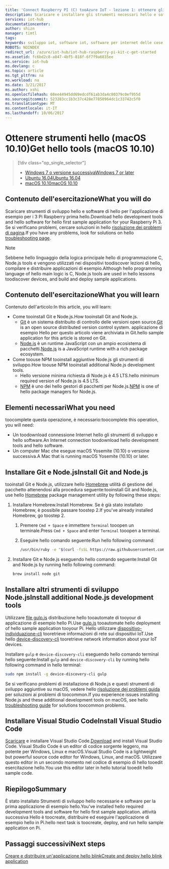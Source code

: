 ```yaml
---
title: 'Connect Raspberry PI (C) tooAzure IoT - lezione 1: ottenere gli strumenti (macOS) | Documenti Microsoft'
description: Scaricare e installare gli strumenti necessari hello e software per l'applicazione di esempio per Pi prima hello in macOS.
services: iot-hub
documentationcenter: 
author: shizn
manager: timtl
tags: 
keywords: sviluppo iot, software iot, software per internet delle cose, installare git in mac, esecuzione di gulp, installare node js in mac
ROBOTS: NOINDEX
redirect_url: /azure/iot-hub/iot-hub-raspberry-pi-kit-c-get-started
ms.assetid: fc6bd2c8-a847-4bf5-818f-6f7f9a6835ee
ms.service: iot-hub
ms.devlang: c
ms.topic: article
ms.tgt_pltfrm: na
ms.workload: na
ms.date: 3/21/2017
ms.author: xshi
ms.openlocfilehash: 68ee44945dd69edcdf61ab3da4c80379c0ef955d
ms.sourcegitcommit: 523283cc1b3c37c428e77850964dc1c33742c5f0
ms.translationtype: MT
ms.contentlocale: it-IT
ms.lasthandoff: 10/06/2017
---
```

# <a name="get-hello-tools-macos-1010"></a><span data-ttu-id="ed586-104">Ottenere strumenti hello (macOS 10.10)</span><span class="sxs-lookup"><span data-stu-id="ed586-104">Get hello tools (macOS 10.10)</span></span>
> [!div class="op_single_selector"]
> * [<span data-ttu-id="ed586-105">Windows 7 o versione successiva</span><span class="sxs-lookup"><span data-stu-id="ed586-105">Windows 7 or later</span></span>](iot-hub-raspberry-pi-kit-c-lesson1-get-the-tools-win32.md)
> * [<span data-ttu-id="ed586-106">Ubuntu 16.04</span><span class="sxs-lookup"><span data-stu-id="ed586-106">Ubuntu 16.04</span></span>](iot-hub-raspberry-pi-kit-c-lesson1-get-the-tools-ubuntu.md)
> * [<span data-ttu-id="ed586-107">macOS 10.10</span><span class="sxs-lookup"><span data-stu-id="ed586-107">macOS 10.10</span></span>](iot-hub-raspberry-pi-kit-c-lesson1-get-the-tools-mac.md)

## <a name="what-you-will-do"></a><span data-ttu-id="ed586-108">Contenuto dell'esercitazione</span><span class="sxs-lookup"><span data-stu-id="ed586-108">What you will do</span></span>
<span data-ttu-id="ed586-109">Scaricare strumenti di sviluppo hello e software di hello per l'applicazione di esempio per i 3 Pi Raspberry prima hello.</span><span class="sxs-lookup"><span data-stu-id="ed586-109">Download hello development tools and hello software for hello first sample application for your Raspberry Pi 3.</span></span> <span data-ttu-id="ed586-110">Se si verificano problemi, cercare soluzioni in hello [risoluzione dei problemi di pagina](iot-hub-raspberry-pi-kit-c-troubleshooting.md).</span><span class="sxs-lookup"><span data-stu-id="ed586-110">If you have any problems, look for solutions on hello [troubleshooting page](iot-hub-raspberry-pi-kit-c-troubleshooting.md).</span></span>

> [!NOTE]
> <span data-ttu-id="ed586-111">Sebbene hello linguaggio della logica principale hello di programmazione C, Node.js tools e vengono utilizzati nei dispositivi toodiscover lezioni di hello, compilare e distribuire applicazioni di esempio.</span><span class="sxs-lookup"><span data-stu-id="ed586-111">Although hello programming language of hello main logic is C, Node.js tools are used in hello lessons toodiscover devices, and build and deploy sample applications.</span></span>

## <a name="what-you-will-learn"></a><span data-ttu-id="ed586-112">Contenuto dell'esercitazione</span><span class="sxs-lookup"><span data-stu-id="ed586-112">What you will learn</span></span>
<span data-ttu-id="ed586-113">Contenuto dell'articolo:</span><span class="sxs-lookup"><span data-stu-id="ed586-113">In this article, you will learn:</span></span>

* <span data-ttu-id="ed586-114">Come tooinstall Git e Node.js.</span><span class="sxs-lookup"><span data-stu-id="ed586-114">How tooinstall Git and Node.js.</span></span>
  * <span data-ttu-id="ed586-115">[Git](https://git-scm.com) è un sistema distribuito di controllo delle versioni open source.</span><span class="sxs-lookup"><span data-stu-id="ed586-115">[Git](https://git-scm.com) is an open source distributed version control system.</span></span> <span data-ttu-id="ed586-116">applicazione di esempio Hello per questo articolo viene archiviata in Git.</span><span class="sxs-lookup"><span data-stu-id="ed586-116">hello sample application for this article is stored on Git.</span></span>
  * <span data-ttu-id="ed586-117">[Node.js](https://nodejs.org/en/) è un runtime JavaScript con un ampio ecosistema di pacchetti.</span><span class="sxs-lookup"><span data-stu-id="ed586-117">[Node.js](https://nodejs.org/en/) is a JavaScript runtime with a rich package ecosystem.</span></span>
* <span data-ttu-id="ed586-118">Come toouse NPM tooinstall aggiuntive Node.js gli strumenti di sviluppo.</span><span class="sxs-lookup"><span data-stu-id="ed586-118">How toouse NPM tooinstall additional Node.js development tools.</span></span>
  * <span data-ttu-id="ed586-119">Hello versione minima richiesta di Node.js è 4.5 LTS.</span><span class="sxs-lookup"><span data-stu-id="ed586-119">hello minimum required version of Node.js is 4.5 LTS.</span></span>
  * <span data-ttu-id="ed586-120">[NPM](https://www.npmjs.com) è uno dei hello gestori di pacchetti per Node.js.</span><span class="sxs-lookup"><span data-stu-id="ed586-120">[NPM](https://www.npmjs.com) is one of hello package managers for Node.js.</span></span>

## <a name="what-you-need"></a><span data-ttu-id="ed586-121">Elementi necessari</span><span class="sxs-lookup"><span data-stu-id="ed586-121">What you need</span></span>
<span data-ttu-id="ed586-122">toocomplete questa operazione, è necessario:</span><span class="sxs-lookup"><span data-stu-id="ed586-122">toocomplete this operation, you will need:</span></span>

* <span data-ttu-id="ed586-123">Un toodownload connessione Internet hello gli strumenti di sviluppo e hello software.</span><span class="sxs-lookup"><span data-stu-id="ed586-123">An Internet connection toodownload hello development tools and hello software.</span></span>
* <span data-ttu-id="ed586-124">Un computer Mac che esegue macOS Yosemite (10.10) o versione successiva.</span><span class="sxs-lookup"><span data-stu-id="ed586-124">A Mac that is running macOS Yosemite (10.10) or later.</span></span>

## <a name="install-git-and-nodejs"></a><span data-ttu-id="ed586-125">Installare Git e Node.js</span><span class="sxs-lookup"><span data-stu-id="ed586-125">Install Git and Node.js</span></span>
<span data-ttu-id="ed586-126">tooinstall Git e Node.js, utilizzare hello [Homebrew](http://brew.sh) utilità di gestione del pacchetto attenendosi alla procedura seguente:</span><span class="sxs-lookup"><span data-stu-id="ed586-126">tooinstall Git and Node.js, use hello [Homebrew](http://brew.sh) package management utility by following these steps:</span></span>

1. <span data-ttu-id="ed586-127">Installare Homebrew.</span><span class="sxs-lookup"><span data-stu-id="ed586-127">Install Homebrew.</span></span> <span data-ttu-id="ed586-128">Se è già stato installato Homebrew, è possibile passare toostep 2.</span><span class="sxs-lookup"><span data-stu-id="ed586-128">If you've already installed Homebrew, go toostep 2.</span></span>
   
   1. <span data-ttu-id="ed586-129">Premere `Cmd + Space` e immettere `Terminal` tooopen un terminale.</span><span class="sxs-lookup"><span data-stu-id="ed586-129">Press `Cmd + Space` and enter `Terminal` tooopen a terminal.</span></span>
   2. <span data-ttu-id="ed586-130">Eseguire hello comando seguente:</span><span class="sxs-lookup"><span data-stu-id="ed586-130">Run hello following command:</span></span>
      
      ```bash
      /usr/bin/ruby -e "$(curl -fsSL https://raw.githubusercontent.com/Homebrew/install/master/install)"
      ```
2. <span data-ttu-id="ed586-131">Installare Git e Node.js eseguendo hello comando seguente:</span><span class="sxs-lookup"><span data-stu-id="ed586-131">Install Git and Node.js by running hello following command:</span></span>
   
   ```bash
   brew install node git
   ```

## <a name="install-additional-nodejs-development-tools"></a><span data-ttu-id="ed586-132">Installare altri strumenti di sviluppo Node.js</span><span class="sxs-lookup"><span data-stu-id="ed586-132">Install additional Node.js development tools</span></span>
<span data-ttu-id="ed586-133">Utilizzare [file gulp.js](http://gulpjs.com) distribuzione hello tooautomate di tooyour di applicazione di esempio hello Pi.</span><span class="sxs-lookup"><span data-stu-id="ed586-133">Use [gulp.js](http://gulpjs.com) tooautomate hello deployment of hello sample application tooyour Pi.</span></span> <span data-ttu-id="ed586-134">Hello utilizzare [dispositivo-individuazione-cli](https://github.com/Azure/device-discovery-cli) tooretrieve informazioni di rete sui dispositivi IoT.</span><span class="sxs-lookup"><span data-stu-id="ed586-134">Use hello [device-discovery-cli](https://github.com/Azure/device-discovery-cli) tooretrieve network information about your IoT devices.</span></span>

<span data-ttu-id="ed586-135">Installare `gulp` e `device-discovery-cli` eseguendo hello comando terminal hello seguente:</span><span class="sxs-lookup"><span data-stu-id="ed586-135">Install `gulp` and `device-discovery-cli` by running hello following command in hello terminal:</span></span>

```bash
sudo npm install -g device-discovery-cli gulp
```

<span data-ttu-id="ed586-136">Se si verificano problemi di installazione di Node.js e questi strumenti di sviluppo aggiuntive su macOS, vedere hello [risoluzione dei problemi guida](iot-hub-raspberry-pi-kit-c-troubleshooting.md) per soluzioni ai problemi di toocommon.</span><span class="sxs-lookup"><span data-stu-id="ed586-136">If you experience issues installing Node.js and these additional development tools on macOS, see hello [troubleshooting guide](iot-hub-raspberry-pi-kit-c-troubleshooting.md) for solutions toocommon problems.</span></span>

## <a name="install-visual-studio-code"></a><span data-ttu-id="ed586-137">Installare Visual Studio Code</span><span class="sxs-lookup"><span data-stu-id="ed586-137">Install Visual Studio Code</span></span>
<span data-ttu-id="ed586-138">[Scaricare](https://code.visualstudio.com/docs/setup/osx) e installare Visual Studio Code.</span><span class="sxs-lookup"><span data-stu-id="ed586-138">[Download](https://code.visualstudio.com/docs/setup/osx) and install Visual Studio Code.</span></span> <span data-ttu-id="ed586-139">Visual Studio Code è un editor di codice sorgente leggero, ma potente per Windows, Linux e macOS.</span><span class="sxs-lookup"><span data-stu-id="ed586-139">Visual Studio Code is a lightweight but powerful source code editor for Windows, Linux, and macOS.</span></span> <span data-ttu-id="ed586-140">Utilizzare questo editor in un secondo momento nel codice di esempio di hello tooedit esercitazione hello.</span><span class="sxs-lookup"><span data-stu-id="ed586-140">You use this editor later in hello tutorial tooedit hello sample code.</span></span>

## <a name="summary"></a><span data-ttu-id="ed586-141">Riepilogo</span><span class="sxs-lookup"><span data-stu-id="ed586-141">Summary</span></span>
<span data-ttu-id="ed586-142">È stato installato Strumenti di sviluppo hello necessarie e software per la prima applicazione di esempio hello.</span><span class="sxs-lookup"><span data-stu-id="ed586-142">You've installed hello required development tools and software for hello first sample application.</span></span> <span data-ttu-id="ed586-143">attività successiva Hello è toocreate, distribuire ed eseguire l'applicazione di esempio hello in Pi.</span><span class="sxs-lookup"><span data-stu-id="ed586-143">hello next task is toocreate, deploy, and run hello sample application on Pi.</span></span>

## <a name="next-steps"></a><span data-ttu-id="ed586-144">Passaggi successivi</span><span class="sxs-lookup"><span data-stu-id="ed586-144">Next steps</span></span>
[<span data-ttu-id="ed586-145">Creare e distribuire un'applicazione hello blink</span><span class="sxs-lookup"><span data-stu-id="ed586-145">Create and deploy hello blink application</span></span>](iot-hub-raspberry-pi-kit-c-lesson1-deploy-blink-app.md)

